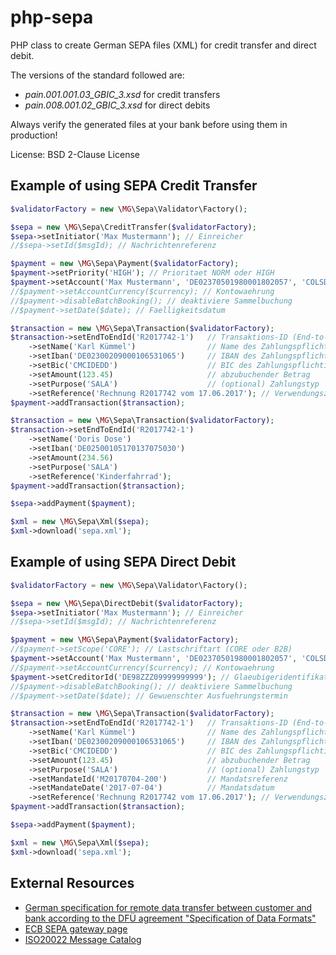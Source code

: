 # php-sepa
PHP class to create German SEPA files (XML) for credit transfer and direct debit.

The versions of the standard followed are:
* _pain.001.001.03_GBIC_3.xsd_ for credit transfers
* _pain.008.001.02_GBIC_3.xsd_ for direct debits

Always verify the generated files at your bank before using them in production!

License: BSD 2-Clause License

## Example of using SEPA Credit Transfer

```php
$validatorFactory = new \MG\Sepa\Validator\Factory();

$sepa = new \MG\Sepa\CreditTransfer($validatorFactory);
$sepa->setInitiator('Max Mustermann'); // Einreicher
//$sepa->setId($msgId); // Nachrichtenreferenz

$payment = new \MG\Sepa\Payment($validatorFactory);
$payment->setPriority('HIGH'); // Prioritaet NORM oder HIGH
$payment->setAccount('Max Mustermann', 'DE02370501980001802057', 'COLSDE33'); // Auftraggaber
//$payment->setAccountCurrency($currency); // Kontowaehrung
//$payment->disableBatchBooking(); // deaktiviere Sammelbuchung
//$payment->setDate($date); // Faelligkeitsdatum

$transaction = new \MG\Sepa\Transaction($validatorFactory);
$transaction->setEndToEndId('R2017742-1')   // Transaktions-ID (End-to-End)
    ->setName('Karl Kümmel')                // Name des Zahlungspflichtigen
    ->setIban('DE02300209000106531065')     // IBAN des Zahlungspflichtigen
    ->setBic('CMCIDEDD')                    // BIC des Zahlungspflichtigen
    ->setAmount(123.45)                     // abzubuchender Betrag
    ->setPurpose('SALA')                    // (optional) Zahlungstyp
    ->setReference('Rechnung R2017742 vom 17.06.2017'); // Verwendungszweck (eine Zeile, max. 140 Zeichen))
$payment->addTransaction($transaction);

$transaction = new \MG\Sepa\Transaction($validatorFactory);
$transaction->setEndToEndId('R2017742-1')
    ->setName('Doris Dose')
    ->setIban('DE02500105170137075030')
    ->setAmount(234.56)
    ->setPurpose('SALA')
    ->setReference('Kinderfahrrad');
$payment->addTransaction($transaction);

$sepa->addPayment($payment);

$xml = new \MG\Sepa\Xml($sepa);
$xml->download('sepa.xml');
```

## Example of using SEPA Direct Debit

```php
$validatorFactory = new \MG\Sepa\Validator\Factory();

$sepa = new \MG\Sepa\DirectDebit($validatorFactory);
$sepa->setInitiator('Max Mustermann'); // Einreicher
//$sepa->setId($msgId); // Nachrichtenreferenz

$payment = new \MG\Sepa\Payment($validatorFactory);
//$payment->setScope('CORE'); // Lastschriftart (CORE oder B2B)
$payment->setAccount('Max Mustermann', 'DE02370501980001802057', 'COLSDE33'); // Auftraggaber
//$payment->setAccountCurrency($currency); // Kontowaehrung
$payment->setCreditorId('DE98ZZZ09999999999'); // Glaeubigeridentifikationsnummer
//$payment->disableBatchBooking(); // deaktiviere Sammelbuchung
//$payment->setDate($date); // Gewuenschter Ausfuehrungstermin

$transaction = new \MG\Sepa\Transaction($validatorFactory);
$transaction->setEndToEndId('R2017742-1')   // Transaktions-ID (End-to-End)
    ->setName('Karl Kümmel')                // Name des Zahlungspflichtigen
    ->setIban('DE02300209000106531065')     // IBAN des Zahlungspflichtigen
    ->setBic('CMCIDEDD')                    // BIC des Zahlungspflichtigen
    ->setAmount(123.45)                     // abzubuchender Betrag
    ->setPurpose('SALA')                    // (optional) Zahlungstyp
    ->setMandateId('M20170704-200')         // Mandatsreferenz
    ->setMandateDate('2017-07-04')          // Mandatsdatum
    ->setReference('Rechnung R2017742 vom 17.06.2017'); // Verwendungszweck (eine Zeile, max. 140 Zeichen))
$payment->addTransaction($transaction);

$sepa->addPayment($payment);

$xml = new \MG\Sepa\Xml($sepa);
$xml->download('sepa.xml');
```

## External Resources

* [German specification for remote data transfer between customer and bank according to the DFÜ agreement "Specification of Data Formats"](http://www.ebics.de/index.php?id=77)
* [ECB SEPA gateway page](http://www.ecb.europa.eu/paym/retpaym/html/index.en.html)
* [ISO20022 Message Catalog](https://www.iso20022.org/full_catalogue.page)
